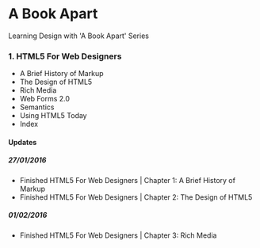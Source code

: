 # A Book Apart
Learning Design with 'A Book Apart' Series

### 1. HTML5 For Web Designers
- A Brief History of Markup
- The Design of HTML5
- Rich Media
- Web Forms 2.0
- Semantics
- Using HTML5 Today
- Index

#### Updates
##### 27/01/2016
- Finished HTML5 For Web Designers | Chapter 1: A Brief History of Markup
- Finished HTML5 For Web Designers | Chapter 2: The Design of HTML5

##### 01/02/2016
- Finished HTML5 For Web Designers | Chapter 3: Rich Media
